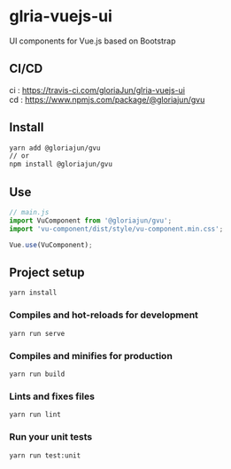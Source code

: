 # glria-vuejs-ui
UI components for Vue.js based on Bootstrap

## CI/CD
ci : https://travis-ci.com/gloriaJun/glria-vuejs-ui    
cd : https://www.npmjs.com/package/@gloriajun/gvu


## Install
```bash
yarn add @gloriajun/gvu
// or
npm install @gloriajun/gvu
```

## Use
```javascript
// main.js
import VuComponent from '@gloriajun/gvu';
import 'vu-component/dist/style/vu-component.min.css';

Vue.use(VuComponent);
```

## Project setup
```
yarn install
```

### Compiles and hot-reloads for development
```
yarn run serve
```

### Compiles and minifies for production
```
yarn run build
```

### Lints and fixes files
```
yarn run lint
```

### Run your unit tests
```
yarn run test:unit
```
